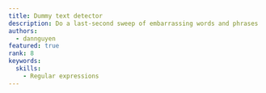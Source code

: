 ```yaml
---
title: Dummy text detector
description: Do a last-second sweep of embarrassing words and phrases
authors:
  - dannguyen
featured: true
rank: 8
keywords:
  skills:
    - Regular expressions
---
```


